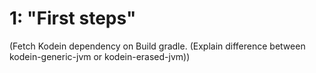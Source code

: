 # 1: "First steps"

(Fetch Kodein dependency on Build gradle. (Explain difference between kodein-generic-jvm or kodein-erased-jvm))
